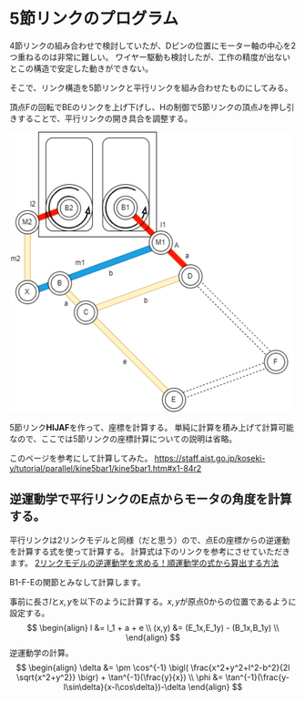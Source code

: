 # 5節リンクのプログラム

4節リンクの組み合わせで検討していたが、Dピンの位置にモーター軸の中心を2つ重ねるのは非常に難しい。
ワイヤー駆動も検討したが、工作の精度が出ないとこの構造で安定した動きができない。

そこで、リンク構造を5節リンクと平行リンクを組み合わせたものにしてみる。

頂点Fの回転でBEのリンクを上げ下げし、Hの制御で5節リンクの頂点Jを押し引きすることで、平行リンクの開き具合を調整する。

<img src = 5節リンクのプログラムを検討1.drawio.png width = 500>

5節リンク**HIJAF**を作って、座標を計算する。
単純に計算を積み上げて計算可能なので、ここでは5節リンクの座標計算についての説明は省略。

このページを参考にして計算してみた。
https://staff.aist.go.jp/koseki-y/tutorial/parallel/kine5bar1/kine5bar1.htm#x1-84r2

## 逆運動学で平行リンクのE点からモータの角度を計算する。

平行リンクは2リンクモデルと同様（だと思う）ので、点Eの座標からの逆運動を計算する式を使って計算する。
計算式は下のリンクを参考にさせていただきます。
[2リンクモデルの逆運動学を求める！順運動学の式から算出する方法](https://tajimarobotics.com/kinematics-two-link-model-2/)

B1-F-Eの関節とみなして計算します。


事前に長さ$l$と$x,y$を以下のように計算する。$x,y$が原点0からの位置であるように設定する。
$$
\begin{align}
l &= l_1 + a + e \\
(x,y) &= (E_1x,E_1y) - (B_1x,B_1y) \\
\end{align}
$$
逆運動学の計算。
$$
\begin{align}
\delta &= \pm \cos^{-1} \bigl( \frac{x^2+y^2+l^2-b^2}{2l \sqrt{x^2+y^2}} \bigr) + \tan^{-1}(\frac{y}{x}) \\
\phi &= \tan^{-1}(\frac{y-l\sin\delta}{x-l\cos\delta})-\delta
\end{align}
$$
